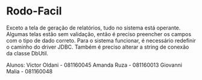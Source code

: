 # Rodo-Facil
Exceto a tela de geração de relatórios, tudo no sistema está operante. Algumas telas estão sem validação, então é preciso preencher os campos com o tipo de dado correto. 
Para o sistema funcionar, é necessário redefinir o caminho do driver JDBC. Também é preciso alterar a string de conexão da classe DbUtil. 

Alunos:
Victor Oldani - 081160045
Amanda Ruza - 081160013
Giovanni Malia - 081160048
